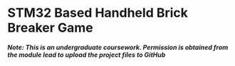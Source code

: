 # STM32 Based Handheld Brick Breaker Game
***Note: This is an undergraduate coursework. Permission is obtained from the module lead to upload the project files to GitHub***

